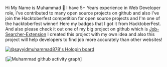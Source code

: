 Hi My Name is Muhammad 👋 I have 5+ Years experience in Web Developer role, i've contributed to many open source projects on github and also I've join the Hacktoberfest competition for open source projects and I'm one of the hacktoberfest winner! Here my badges that I got it from HacktoberFest. And also please check it out one of my big project on github which is [Job-Searcher-Extension](https://github.com/SayyidMuhammad878/Job-Searcher-Extension)
I created this project with my own idea and also this project will help developers to find job more accurately than other websites!

[![@sayyidmuhammad878's Holopin board](https://holopin.me/sayyidmuhammad878)](https://holopin.io/@sayyidmuhammad878)

[![Muhammad github activity graph](https://github-readme-activity-graph.cyclic.app/graph?username=sayyidmuhammada&theme=github)]
